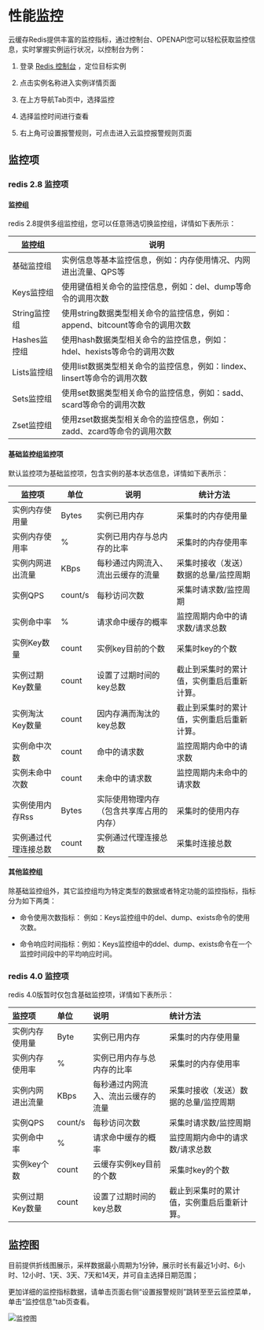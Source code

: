 # 性能监控

云缓存Redis提供丰富的监控指标，通过控制台、OPENAPI您可以轻松获取监控信息，实时掌握实例运行状况，以控制台为例：

1. 登录 [Redis 控制台](https://redis-console.jdcloud.com/redis) ，定位目标实例

2. 点击实例名称进入实例详情页面

3. 在上方导航Tab页中，选择监控

4. 选择监控时间进行查看

5. 右上角可设置报警规则，可点击进入云监控报警规则页面


## 监控项

### redis 2.8 监控项

#### 监控组
redis 2.8提供多组监控组，您可以任意筛选切换监控组，详情如下表所示：

| 监控组       | 说明                                                         |
| ------------ | ------------------------------------------------------------ |
| 基础监控组   | 实例信息等基本监控信息，例如：内存使用情况、内网进出流量、QPS等 |
| Keys监控组   | 使用键值相关命令的监控信息，例如：del、dump等命令的调用次数    |
| String监控组 | 使用string数据类型相关命令的监控信息，例如：append、bitcount等命令的调用次数 |
| Hashes监控组 | 使用hash数据类型相关命令的监控信息，例如：hdel、hexists等命令的调用次数 |
| Lists监控组  | 使用list数据类型相关命令的监控信息，例如：lindex、linsert等命令的调用次数 |
| Sets监控组   | 使用set数据类型相关命令的监控信息，例如：sadd、scard等命令的调用次数 |
| Zset监控组   | 使用zset数据类型相关命令的监控信息，例如：zadd、zcard等命令的调用次数 |

#### 基础监控组监控项
默认监控项为基础监控项，包含实例的基本状态信息，详情如下表所示：

| 监控项               | 单位    | 说明                                     | 统计方法                                   |
| -------------------- | ------- | ---------------------------------------- | ------------------------------------------ |
| 实例内存使用量       | Bytes   | 实例已用内存                             | 采集时的内存使用量                         |
| 实例内存使用率       | %       | 实例已用内存与总内存的比率               | 采集时的内存使用率                         |
| 实例内网进出流量     | KBps    | 每秒通过内网流入、流出云缓存的流量       | 采集时接收（发送）数据的总量/监控周期      |
| 实例QPS              | count/s | 每秒访问次数                             | 采集时请求数/监控周期                      |
| 实例命中率           | %       | 请求命中缓存的概率                       | 监控周期内命中的请求数/请求总数            |
| 实例Key数量          | count   | 实例key目前的个数                        | 采集时key的个数                            |
| 实例过期Key数量      | count   | 设置了过期时间的key总数                  | 截止到采集时的累计值，实例重启后重新计算。 |
| 实例淘汰Key数量      | count   | 因内存满而淘汰的key总数                  | 截止到采集时的累计值，实例重启后重新计算。 |
| 实例命中次数         | count   | 命中的请求数                             | 监控周期内命中的请求数                     |
| 实例未命中次数       | count   | 未命中的请求数                           | 监控周期内未命中的请求数                   |
| 实例使用内存Rss      | Bytes   | 实际使用物理内存（包含共享库占用的内存） | 采集时的使用内存                           |
| 实例通过代理连接总数 | count   | 实例通过代理连接总数                     | 采集时连接总数                             |

#### 其他监控组

除基础监控组外，其它监控组均为特定类型的数据或者特定功能的监控指标，指标分为如下两类：

* 命令使用次数指标： 例如：Keys监控组中的del、dump、exists命令的使用次数。

* 命令响应时间指标：例如：Keys监控组中的ddel、dump、exists命令在一个监控时间段中的平均响应时间。

### redis 4.0 监控项

redis 4.0版暂时仅包含基础监控项，详情如下表所示：

|       监控项       |                单位                | 说明 | 统计方法 |
| :----------------- | :--------------------------------- | :----------------- | :----------------- |
| 实例内存使用量 |  Byte      | 实例已用内存 | 采集时的内存使用量 |
| 实例内存使用率 |    %    | 实例已用内存与总内存的比率 | 采集时的内存使用率 |
| 实例内网进出流量 | KBps | 每秒通过内网流入、流出云缓存的流量 | 采集时接收（发送）数据的总量/监控周期 |
| 实例QPS |  count/s  | 每秒访问次数 | 采集时请求数/监控周期 |
| 实例命中率    |   %        | 请求命中缓存的概率 | 监控周期内命中的请求数/请求总数 |
| 实例key个数   |count       | 云缓存实例key目前的个数 | 采集时key的个数 |
| 实例过期Key数量 |count | 设置了过期时间的key总数 | 截止到采集时的累计值，实例重启后重新计算。 |


## 监控图

目前提供折线图展示，采样数据最小周期为1分钟，展示时长有最近1小时、6小时、12小时、1天、3天、7天和14天，并可自主选择日期范围；

更加详细的监控指标数据，请单击页面右侧“设置报警规则”跳转至至云监控菜单，单击“监控信息”tab页查看。

![监控图](https://github.com/jdcloudcom/cn/blob/redis-1/image/Redis/monitoring1.PNG)

